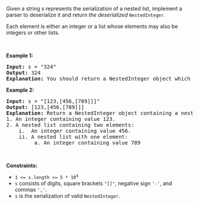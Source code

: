 Given a string s represents the serialization of a nested list, implement a parser to deserialize it and return _the deserialized_ `` NestedInteger ``.

Each element is either an integer or a list whose elements may also be integers or other lists.

&nbsp;

__Example 1:__

<pre>
<strong>Input:</strong> s = "324"
<strong>Output:</strong> 324
<strong>Explanation:</strong> You should return a NestedInteger object which contains a single integer 324.
</pre>

__Example 2:__

<pre>
<strong>Input:</strong> s = "[123,[456,[789]]]"
<strong>Output:</strong> [123,[456,[789]]]
<strong>Explanation:</strong> Return a NestedInteger object containing a nested list with 2 elements:
1. An integer containing value 123.
2. A nested list containing two elements:
    i.  An integer containing value 456.
    ii. A nested list with one element:
         a. An integer containing value 789
</pre>

&nbsp;

__Constraints:__

*   <code>1 &lt;= s.length &lt;= 5 * 10<sup>4</sup></code>
*   `` s `` consists of digits, square brackets `` "[]" ``, negative sign `` '-' ``, and commas `` ',' ``.
*   `` s `` is the serialization of valid `` NestedInteger ``.